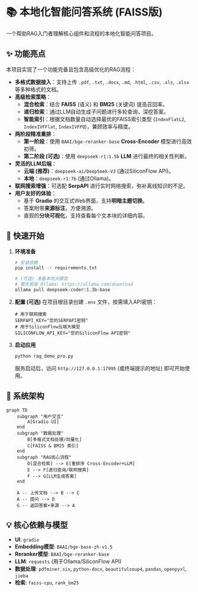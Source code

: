 # 📚 本地化智能问答系统 (FAISS版)

一个帮助RAG入门者理解核心组件和流程的本地化智能问答项目。

## ✨ 功能亮点

本项目实现了一个功能完备且包含高级优化的RAG流程：

*   **多格式数据接入**：支持上传 `.pdf`, `.txt`, `.docx`, `.md`, `.html`, `.csv`, `.xls`, `.xlsx` 等多种格式的文档。
*   **高级检索策略**：
    *   **混合检索**：结合 **FAISS** (语义) 和 **BM25** (关键词) 提高召回率。
    *   **递归检索**：通过LLM自动生成子问题进行多轮查询，深挖答案。
    *   **智能索引**：根据文档数量自动选择最优的FAISS索引类型 (`IndexFlatL2`, `IndexIVFFlat`, `IndexIVFPQ`)，兼顾效率与精度。
*   **两阶段精准重排**：
    *   **第一阶段**：使用 `BAAI/bge-reranker-base` **Cross-Encoder** 模型进行高效初筛。
    *   **第二阶段 (可选)**：使用 `deepseek-r1:1.5b` **LLM** 进行最终的相关性判断。
*   **灵活的LLM后端**：
    *   **云端 (推荐)**：`deepseek-ai/DeepSeek-V3` (通过SiliconFlow API)。
    *   **本地**：`deepseek-r1:7b` (通过Ollama)。
*   **联网搜索增强**：可选配 **SerpAPI** 进行实时网络搜索，弥补离线知识的不足。
*   **用户友好的体验**：
    *   基于 **Gradio** 的交互式Web界面，支持**明暗主题切换**。
    *   答案附带**来源标注**，方便溯源。
    *   直观的**分块可视化**，支持查看每个文本块的详细内容。

## 🚀 快速开始

1.  **环境准备**
    ```bash
    # 安装依赖
    pip install -r requirements.txt

    # (可选) 准备本地大模型
    # 需先安装 Ollama: https://ollama.com/download
    ollama pull deepseek-coder:1.3b-base
    ```

2.  **配置 (可选)**
    在项目根目录创建 `.env` 文件，按需填入API密钥：
    ```env
    # 用于联网搜索
    SERPAPI_KEY="您的SERPAPI密钥"
    # 用于SiliconFlow云端大模型
    SILICONFLOW_API_KEY="您的SiliconFlow API密钥"
    ```

3.  **启动应用**
    ```bash
    python rag_demo_pro.py
    ```
    服务启动后，访问 `http://127.0.0.1:17995` (或终端提示的地址) 即可开始使用。

## 🔧 系统架构

```mermaid
graph TD
    subgraph "用户交互"
        A[Gradio UI]
    end
    subgraph "数据处理"
        B[多格式文档处理/向量化]
        C[FAISS & BM25 索引]
    end
    subgraph "RAG核心流程"
        D[混合检索] --> E[重排序 Cross-Encoder+LLM]
        E --> F[递归查询/联网搜索]
        F --> G[LLM生成答案]
    end
    
    A -- 上传文档 --> B --> C
    A -- 提问 --> D
    G -- 返回答案+来源 --> A
```

## 💡 核心依赖与模型

*   **UI**: `gradio`
*   **Embedding模型**: `BAAI/bge-base-zh-v1.5`
*   **Reranker模型**: `BAAI/bge-reranker-base`
*   **LLM**: `requests` (用于Ollama/SiliconFlow API)
*   **数据处理**: `pdfminer.six`, `python-docx`, `beautifulsoup4`, `pandas`, `openpyxl`, `jieba`
*   **检索**: `faiss-cpu`, `rank_bm25`